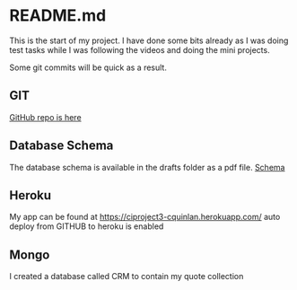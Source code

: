 # README.md
This is the start of my project.
I have done some bits already as I was doing test tasks while I was following
 the videos and doing the mini projects.

Some git commits will be quick as a result.

## GIT 
[GitHub repo is here](https://github.com/ciaranq/project3)

## Database Schema
The database schema is available in the drafts folder as a pdf file.
[Schema](https://github.com/ciaranq/project3/blob/master/drafts/CRM-schema.pdf)

## Heroku
My app can be found at https://ciproject3-cquinlan.herokuapp.com/
auto deploy from GITHUB to heroku is enabled

## Mongo
I created a database called CRM to contain my quote collection

